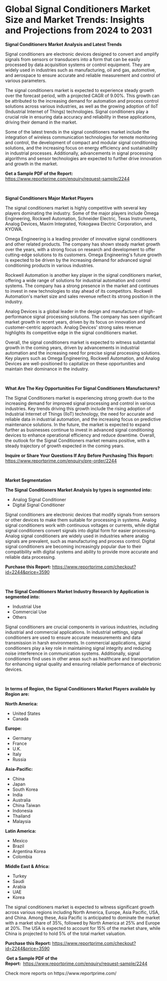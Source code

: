 <p><h1>Global Signal Conditioners Market Size and Market Trends: Insights and Projections from 2024 to 2031</h1></p><p><strong>Signal Conditioners Market Analysis and Latest Trends</strong></p>
<p><p>Signal conditioners are electronic devices designed to convert and amplify signals from sensors or transducers into a form that can be easily processed by data acquisition systems or control equipment. They are widely used in industries such as manufacturing, oil and gas, automotive, and aerospace to ensure accurate and reliable measurement and control of various parameters.</p><p>The signal conditioners market is expected to experience steady growth over the forecast period, with a projected CAGR of 9.00%. This growth can be attributed to the increasing demand for automation and process control solutions across various industries, as well as the growing adoption of IIoT (Industrial Internet of Things) technologies. Signal conditioners play a crucial role in ensuring data accuracy and reliability in these applications, driving their demand in the market.</p><p>Some of the latest trends in the signal conditioners market include the integration of wireless communication technologies for remote monitoring and control, the development of compact and modular signal conditioning solutions, and the increasing focus on energy efficiency and sustainability in industrial processes. Additionally, advancements in signal processing algorithms and sensor technologies are expected to further drive innovation and growth in the market.</p></p>
<p><strong>Get a Sample PDF of the Report:&nbsp;</strong> <a href="https://www.reportprime.com/enquiry/request-sample/2244">https://www.reportprime.com/enquiry/request-sample/2244</a></p>
<p>&nbsp;</p>
<p><strong>Signal Conditioners Major Market Players</strong></p>
<p><p>The signal conditioners market is highly competitive with several key players dominating the industry. Some of the major players include Omega Engineering, Rockwell Automation, Schneider Electric, Texas Instruments, Analog Devices, Maxim Integrated, Yokogawa Electric Corporation, and KYOWA.</p><p>Omega Engineering is a leading provider of innovative signal conditioners and other related products. The company has shown steady market growth over the years, with a strong focus on research and development to offer cutting-edge solutions to its customers. Omega Engineering's future growth is expected to be driven by the increasing demand for advanced signal conditioning products in various industries.</p><p>Rockwell Automation is another key player in the signal conditioners market, offering a wide range of solutions for industrial automation and control systems. The company has a strong presence in the market and continues to invest in new technologies to stay ahead of its competitors. Rockwell Automation's market size and sales revenue reflect its strong position in the industry.</p><p>Analog Devices is a global leader in the design and manufacture of high-performance signal processing solutions. The company has seen significant market growth in recent years, driven by its focus on innovation and customer-centric approach. Analog Devices' strong sales revenue highlights its competitive edge in the signal conditioners market.</p><p>Overall, the signal conditioners market is expected to witness substantial growth in the coming years, driven by advancements in industrial automation and the increasing need for precise signal processing solutions. Key players such as Omega Engineering, Rockwell Automation, and Analog Devices are well-positioned to capitalize on these opportunities and maintain their dominance in the industry.</p></p>
<p>&nbsp;</p>
<p><strong>What Are The Key Opportunities For Signal Conditioners Manufacturers?</strong></p>
<p><p>The Signal Conditioners market is experiencing strong growth due to the increasing demand for improved signal processing and control in various industries. Key trends driving this growth include the rising adoption of Industrial Internet of Things (IIoT) technology, the need for accurate and reliable data in industrial automation, and the increasing focus on predictive maintenance solutions. In the future, the market is expected to expand further as businesses continue to invest in advanced signal conditioning devices to enhance operational efficiency and reduce downtime. Overall, the outlook for the Signal Conditioners market remains positive, with a steady trajectory of growth expected in the coming years.</p></p>
<p><strong>Inquire or Share Your Questions If Any Before Purchasing This Report:</strong> <a href="https://www.reportprime.com/enquiry/pre-order/2244">https://www.reportprime.com/enquiry/pre-order/2244</a></p>
<p>&nbsp;</p>
<p><strong>Market Segmentation</strong></p>
<p><strong>The Signal Conditioners Market Analysis by types is segmented into:</strong></p>
<p><ul><li>Analog Signal Conditioner</li><li>Digital Signal Conditioner</li></ul></p>
<p><p>Signal conditioners are electronic devices that modify signals from sensors or other devices to make them suitable for processing in systems. Analog signal conditioners work with continuous voltages or currents, while digital signal conditioners convert signals into digital form for easier processing. Analog signal conditioners are widely used in industries where analog signals are prevalent, such as manufacturing and process control. Digital signal conditioners are becoming increasingly popular due to their compatibility with digital systems and ability to provide more accurate and reliable data processing.</p></p>
<p><strong>Purchase this Report:&nbsp;</strong><a href="https://www.reportprime.com/checkout?id=2244&price=3590">https://www.reportprime.com/checkout?id=2244&price=3590</a></p>
<p>&nbsp;</p>
<p><strong>The Signal Conditioners Market Industry Research by Application is segmented into:</strong></p>
<p><ul><li>Industrial Use</li><li>Commercial Use</li><li>Others</li></ul></p>
<p><p>Signal conditioners are crucial components in various industries, including industrial and commercial applications. In industrial settings, signal conditioners are used to ensure accurate measurements and data transmission in harsh environments. In commercial applications, signal conditioners play a key role in maintaining signal integrity and reducing noise interference in communication systems. Additionally, signal conditioners find uses in other areas such as healthcare and transportation for enhancing signal quality and ensuring reliable performance of electronic devices.</p></p>
<p>&nbsp;</p>
<p><strong>In terms of Region, the Signal Conditioners Market Players available by Region are:</strong></p>
<p>
    <p> <strong> North America: </strong>
        <ul>
            <li>United States</li>
            <li>Canada</li>
        </ul>
        </p> 
    <p> <strong> Europe: </strong>
        <ul>
            <li>Germany</li>
            <li>France</li>
            <li>U.K.</li>
            <li>Italy</li>
            <li>Russia</li>
        </ul>
        </p> 
    <p> <strong> Asia-Pacific: </strong>
        <ul>
            <li>China</li>
            <li>Japan</li>
            <li>South Korea</li>
            <li>India</li>
            <li>Australia</li>
            <li>China Taiwan</li>
            <li>Indonesia</li>
            <li>Thailand</li>
            <li>Malaysia</li>
        </ul>
        </p> 
    <p> <strong> Latin America: </strong>
        <ul>
            <li>Mexico</li>
            <li>Brazil</li>
            <li>Argentina Korea</li>
            <li>Colombia</li>
        </ul>
        </p> 
    <p> <strong> Middle East & Africa: </strong>
        <ul>
            <li>Turkey</li>
            <li>Saudi</li>
            <li>Arabia</li>
            <li>UAE</li>
            <li>Korea</li>
        </ul>
    </p>
    </p>
<p><p>The signal conditioners market is expected to witness significant growth across various regions including North America, Europe, Asia Pacific, USA, and China. Among these, Asia Pacific is anticipated to dominate the market with a market share of 35%, followed by North America at 25% and Europe at 20%. The USA is expected to account for 15% of the market share, while China is projected to hold 5% of the total market valuation.</p></p>
<p><strong>Purchase this Report: </strong><a href="https://www.reportprime.com/checkout?id=2244&price=3590">https://www.reportprime.com/checkout?id=2244&price=3590</a></p>
<p>&nbsp;<strong>Get a Sample PDF of the Report:&nbsp;&nbsp;</strong><a href="https://www.reportprime.com/enquiry/request-sample/2244">https://www.reportprime.com/enquiry/request-sample/2244</a></p>
<p><strong></strong></p>
<p>Check more reports on https://www.reportprime.com/</p>